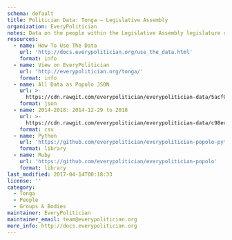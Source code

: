 ```yaml
---
schema: default
title: Politician Data: Tonga — Legislative Assembly
organization: EveryPolitician
notes: Data on the people within the Legislative Assembly legislature of Tonga.
resources:
  - name: How To Use The Data
    url: 'http://docs.everypolitician.org/use_the_data.html'
    format: info
  - name: View on EveryPolitician
    url: 'http://everypolitician.org/tonga/'
    format: info
  - name: All Data as Popolo JSON
    url: >-
      https://cdn.rawgit.com/everypolitician/everypolitician-data/5acf015863524ba9b6b35e1ac35b329f5ee1503e/data/Tonga/Assembly/ep-popolo-v1.0.json
    format: json
  - name: 2014-2018: 2014-12-29 to 2018
    url: >-
      https://cdn.rawgit.com/everypolitician/everypolitician-data/c98ecc7c88d7c0eea876c1ab3af2558ae4a38c34/data/Tonga/Assembly/term-2015.csv
    format: csv
  - name: Python
    url: 'https://github.com/everypolitician/everypolitician-popolo-python'
    format: library
  - name: Ruby
    url: 'https://github.com/everypolitician/everypolitician-popolo'
    format: library
last_modified: 2017-04-14T00:18:33
license: ''
category:
  - Tonga
  - People
  - Groups & Bodies
maintainer: EveryPolitician
maintainer_email: team@everypolitician.org
more_info: http://docs.everypolitician.org
---
```

